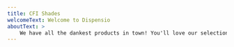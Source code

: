 ```yaml
---
title: CFI Shades
welcomeText: Welcome to Dispensio
aboutText: >
    We have all the dankest products in town! You'll love our selection of fire stuff!!!
---
```

